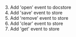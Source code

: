 3. Add 'open' event to docstore
4. Add 'save' event to store
5. Add 'remove' event to store
6. Add 'clear' event to store
7. Add 'get' event to store
